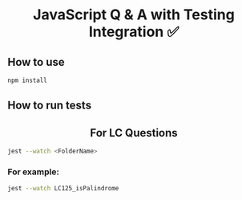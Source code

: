 <h1 align="center">JavaScript Q & A with Testing Integration ✅</h1>

## How to use

```bash
npm install
```

## How to run tests


<h2 align="center">For LC Questions</h2>

```bash
jest --watch <FolderName>
```

### For example: 

```bash
jest --watch LC125_isPalindrome
```